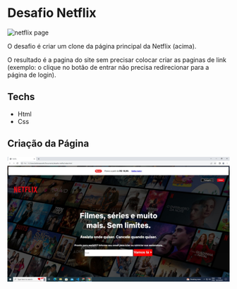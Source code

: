 # Desafio Netflix
![netflix page](assets/main-page.png)

O desafio é criar um clone da página principal da Netflix (acima).

O resultado é a pagina do site sem precisar colocar criar as paginas de link (exemplo: o clique no botão de entrar não precisa redirecionar para a página de login).

## Techs
- Html
- Css

## Criação da Página 

![netflix page](NetflixPage.jpeg)

